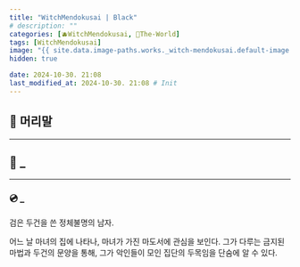 ```yaml
---
title: "WitchMendokusai | Black"
# description: ""
categories: [🫐WitchMendokusai, 🥥The-World]
tags: [WitchMendokusai]
image: "{{ site.data.image-paths.works._witch-mendokusai.default-image }}"
hidden: true

date: 2024-10-30. 21:08
last_modified_at: 2024-10-30. 21:08 # Init
---
```


## 📀 머리말

---

## 📀 _

---

### 💿 _

검은 두건을 쓴 정체불명의 남자.

어느 날 마녀의 집에 나타나, 마녀가 가진 마도서에 관심을 보인다.
그가 다루는 금지된 마법과 두건의 문양을 통해,
그가 악인들이 모인 집단의 두목임을 단숨에 알 수 있다.
